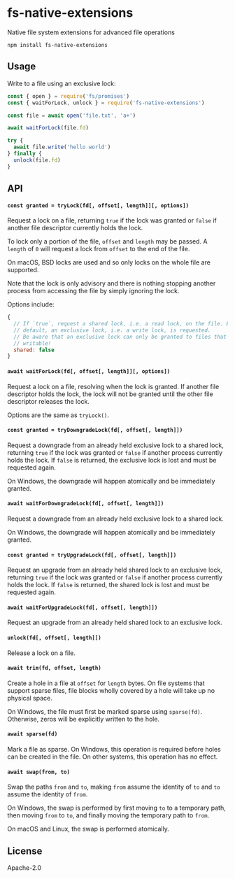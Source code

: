 # fs-native-extensions

Native file system extensions for advanced file operations

```
npm install fs-native-extensions
```

## Usage

Write to a file using an exclusive lock:

```js
const { open } = require('fs/promises')
const { waitForLock, unlock } = require('fs-native-extensions')

const file = await open('file.txt', 'a+')

await waitForLock(file.fd)

try {
  await file.write('hello world')
} finally {
  unlock(file.fd)
}
```

## API

#### `const granted = tryLock(fd[, offset[, length]][, options])`

Request a lock on a file, returning `true` if the lock was granted or `false` if another file descriptor currently holds the lock.

To lock only a portion of the file, `offset` and `length` may be passed. A `length` of `0` will request a lock from `offset` to the end of the file.

On macOS, BSD locks are used and so only locks on the whole file are supported.

Note that the lock is only advisory and there is nothing stopping another process from accessing the file by simply ignoring the lock.

Options include:

```js
{
  // If `true`, request a shared lock, i.e. a read lock, on the file. By
  // default, an exclusive lock, i.e. a write lock, is requested.
  // Be aware that an exclusive lock can only be granted to files that are
  // writable!
  shared: false
}
```

#### `await waitForLock(fd[, offset[, length]][, options])`

Request a lock on a file, resolving when the lock is granted. If another file descriptor holds the lock, the lock will not be granted until the other file descriptor releases the lock.

Options are the same as `tryLock()`.

#### `const granted = tryDowngradeLock(fd[, offset[, length]])`

Request a downgrade from an already held exclusive lock to a shared lock, returning `true` if the lock was granted or `false` if another process currently holds the lock. If `false` is returned, the exclusive lock is lost and must be requested again.

On Windows, the downgrade will happen atomically and be immediately granted.

#### `await waitForDowngradeLock(fd[, offset[, length]])`

Request a downgrade from an already held exclusive lock to a shared lock.

On Windows, the downgrade will happen atomically and be immediately granted.

#### `const granted = tryUpgradeLock(fd[, offset[, length]])`

Request an upgrade from an already held shared lock to an exclusive lock, returning `true` if the lock was granted or `false` if another process currently holds the lock. If `false` is returned, the shared lock is lost and must be requested again.

#### `await waitForUpgradeLock(fd[, offset[, length]])`

Request an upgrade from an already held shared lock to an exclusive lock.

#### `unlock(fd[, offset[, length]])`

Release a lock on a file.

#### `await trim(fd, offset, length)`

Create a hole in a file at `offset` for `length` bytes. On file systems that support sparse files, file blocks wholly covered by a hole will take up no physical space.

On Windows, the file must first be marked sparse using `sparse(fd)`. Otherwise, zeros will be explicitly written to the hole.

#### `await sparse(fd)`

Mark a file as sparse. On Windows, this operation is required before holes can be created in the file. On other systems, this operation has no effect.

#### `await swap(from, to)`

Swap the paths `from` and `to`, making `from` assume the identity of `to` and `to` assume the identity of `from`.

On Windows, the swap is performed by first moving `to` to a temporary path, then moving `from` to `to`, and finally moving the temporary path to `from`.

On macOS and Linux, the swap is performed atomically.

## License

Apache-2.0
